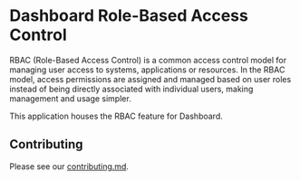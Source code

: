 # Dashboard Role-Based Access Control

RBAC (Role-Based Access Control) is a common access control model for managing user access to systems, applications or resources.
In the RBAC model, access permissions are assigned and managed based on user roles instead of being directly associated with individual users,
making management and usage simpler.

This application houses the RBAC feature for Dashboard.

## Contributing

Please see our [contributing.md](../../CONTRIBUTING.md).
